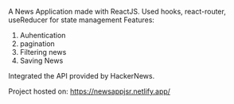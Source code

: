 A News Application made with ReactJS.
Used hooks, react-router, useReducer for state management
Features: 
1) Auhentication
2) pagination
3) Filtering news
4) Saving News

Integrated the API provided by HackerNews.

Project hosted on: https://newsappjsr.netlify.app/
